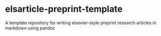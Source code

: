 # elsarticle-preprint-template
A template repository for writing elsevier-style preprint research articles in markdown using pandoc
